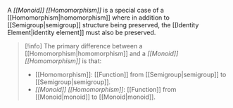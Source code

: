 A _[[Monoid]] [[Homomorphism]]_ is a special case of a [[Homomorphism|homomorphism]] where in addition to [[Semigroup|semigroup]] structure being preserved, the [[Identity Element|identity element]] must also be preserved.

> [!info]
> The primary difference between a [[Homomorphism|homomorphism]] and a _[[Monoid]] [[Homomorphism]]_ is that:
> - [[Homomorphism]]: [[Function]] from [[Semigroup|semigroup]] to [[Semigroup|semigroup]].
> - _[[Monoid]] [[Homomorphism]]_: [[Function]] from [[Monoid|monoid]] to [[Monoid|monoid]].